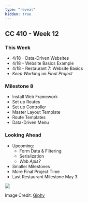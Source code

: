 ```yaml
---
type: "reveal"
hidden: true
---
```

<section>
	<h2>CC 410 - Week 12</h2>
</section>
<section>
	<h3>This Week</h3>
	<ul>
		<li>4/18 - Data-Driven Websites</li>
		<li>4/18 - Website Basics Example</li>
		<li>4/18 - Restaurant 7: Website Basics</li>
		<li><i>Keep Working on Final Project</i></li>
	</ul>
</section>
<section>
	<h3>Milestone 8</h3>
	<ul>
		<li>Install Web Framework</li>
		<li>Set up Routes</li>
		<li>Set up Controller</li>
		<li>Master Layout Template</li>
		<li>Route Templates</li>
		<li>Data-Driven Menu</li>
	</ul>
</section>
<section>
	<h3>Looking Ahead</h3>
	<ul>
		<li>Upcoming: <ul>
			<li>Form Data & Filtering</li>
			<li>Serialization</li>
			<li><i>Web Apis?</i></li>
		</ul></li>
		<li>Smaller Milestones</li>
		<li>More Final Project Time</li>
		<li>Last Restaurant Milestone May 3</li>
	</ul>
</section>
<section>
	<img class="plain stretch" src="https://media.giphy.com/media/3o6nUZm2TxFXDUXM0U/giphy.gif">
	<p class="imagecredit">Image Credit: <a href="https://giphy.com/gifs/thenextstep-3o6nUZm2TxFXDUXM0U/media">Giphy</a></p>
</section>